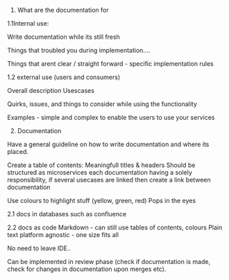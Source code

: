 1. What are the documentation for
 
1.1Internal use:
 
Write documentation while its still fresh
 
Things that troubled you during implementation....
 
Things that arent clear / straight forward - specific implementation rules
 
 
 
1.2 external use (users and consumers)
 
Overall description
Usescases
 
Quirks, issues, and things to consider while using the functionality
 
Examples - simple and complex to enable the users to use your services
 
 
2. Documentation
 
Have a general guideline on how to write documentation and where its placed.
 
Create a table of contents:
Meaningfull titles & headers 
Should be structured as microservices each documentation having a solely responsibility, if several usecases are linked then create a link between documentation
 
Use colours to highlight stuff (yellow, green, red) Pops in the eyes
 
 
2.1 docs in databases such as confluence
 
 
2.2 docs as code
Markdown - can still use tables of contents, colours
Plain text
platform agnostic - one size fits all
 
No need to leave IDE..
 
Can be implemented in review phase (check if documentation is made, check for changes in documentation upon merges etc).
